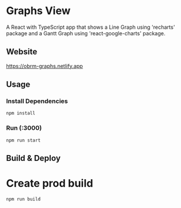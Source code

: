# Graphs View

A React with TypeScript app that shows a Line Graph using 'recharts' package and a Gantt Graph using 'react-google-charts' package.

## Website
https://obrm-graphs.netlify.app

## Usage

### Install Dependencies 

```
npm install
```

### Run (:3000)

```
npm run start
```

## Build & Deploy

# Create prod build

```
npm run build
```

